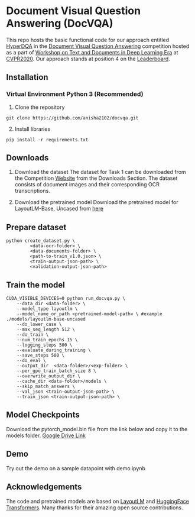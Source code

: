 # Document Visual Question Answering (DocVQA)
This repo hosts the basic functional code for our approach entitled [HyperDQA](https://rrc.cvc.uab.es/?ch=17&com=evaluation&view=method_info&task=1&m=75548) in the [Document Visual Question Answering](https://rrc.cvc.uab.es/?ch=17) competition hosted as a part of [Workshop on Text and Documents in Deep Learning Era](https://cvpr2020text.wordpress.com) at [CVPR2020](http://cvpr2020.thecvf.com). Our approach stands at position 4 on the [Leaderboard](https://rrc.cvc.uab.es/?ch=17&com=evaluation&task=1).

## Installation
### Virtual Environment Python 3 (Recommended)
1) Clone the repository
```
git clone https://github.com/anisha2102/docvqa.git
```

2) Install libraries
```
pip install -r requirements.txt
```

## Downloads
1) Download the dataset
The dataset for Task 1 can be downloaded from the Competition [Website](https://rrc.cvc.uab.es/?ch=17) from the Downloads Section.
The dataset consists of document images and their corresponding OCR transcriptions.

2) Download the pretrained model
Download the pretrained model for LayoutLM-Base, Uncased from [here](https://github.com/microsoft/unilm/tree/master/layoutlm)
## Prepare dataset
```
python create_dataset.py \
         <data-ocr-folder> \
         <data-documents-folder> \
         <path-to-train_v1.0.json> \
         <train-output-json-path> \
         <validation-output-json-path>
```
## Train the model
```
CUDA_VISIBLE_DEVICES=0 python run_docvqa.py \
    --data_dir <data-folder> \
    --model_type layoutlm \
    --model_name_or_path <pretrained-model-path> \ #example ./models/layoutlm-base-uncased
    --do_lower_case \
    --max_seq_length 512 \
    --do_train \
    --num_train_epochs 15 \
    --logging_steps 500 \
    --evaluate_during_training \
    --save_steps 500 \
    --do_eval \
    --output_dir  <data-folder>/<exp-folder> \
    --per_gpu_train_batch_size 8 \
    --overwrite_output_dir \
    --cache_dir <data-folder>/models \
    --skip_match_answers \
    --val_json <train-output-json-path> \
    --train_json <train-output-json-path> \
```
## Model Checkpoints
Download the pytorch_model.bin file from the link below and copy it to the models folder.
[Google Drive Link](https://drive.google.com/file/d/1W4E06nb-tDcjKVN9iCjjk0b_3EyHkqVr/view?usp=sharing)

## Demo
Try out the demo on a sample datapoint with demo.ipynb

## Acknowledgements
The code and pretrained models are based on [LayoutLM](https://github.com/microsoft/unilm/tree/master/layoutlm) and [HuggingFace Transformers](https://github.com/huggingface/transformers). Many thanks for their amazing open source contributions.

